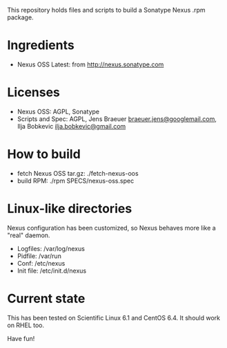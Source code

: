 This repository holds files and scripts to build a Sonatype Nexus .rpm
package.

# Ingredients
- Nexus OSS Latest: from http://nexus.sonatype.com

# Licenses
- Nexus OSS: AGPL, Sonatype
- Scripts and Spec: AGPL, Jens Braeuer <braeuer.jens@googlemail.com>, Ilja Bobkevic <ilja.bobkevic@gmail.com>

# How to build
- fetch Nexus OSS tar.gz: ./fetch-nexus-oos
- build RPM:              ./rpm SPECS/nexus-oss.spec

# Linux-like directories

Nexus configuration has been customized, so Nexus behaves more like a
"real" daemon.

- Logfiles: /var/log/nexus
- Pidfile: /var/run
- Conf: /etc/nexus
- Init file: /etc/init.d/nexus

# Current state

This has been tested on Scientific Linux 6.1 and CentOS 6.4.
It should work on  RHEL too.

Have fun!

